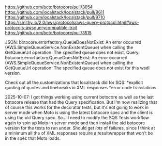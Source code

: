 https://github.com/boto/botocore/pull/3054
https://github.com/localstack/localstack/pull/9611
https://github.com/localstack/localstack/pull/9710
https://smithy.io/2.0/aws/protocols/aws-query-protocol.html#aws-protocols-awsquerycompatible-trait
https://github.com/boto/botocore/pull/3515

JSON:
botocore.errorfactory.QueueDoesNotExist: An error occurred (AWS.SimpleQueueService.NonExistentQueue) when calling the GetQueueUrl operation: The specified queue does not exist.
Query:
botocore.errorfactory.QueueDoesNotExist: An error occurred (AWS.SimpleQueueService.NonExistentQueue) when calling the GetQueueUrl operation: The specified queue does not exist for this wsdl version.

Check out all the customizations that localstack did for SQS:
*explicit quoting of quotes and linebreaks in XML responses
*error code translations 


2025-10-07:
I got things working using current botocore as well as the last botocore release that 
had the Query specification.  But I'm now realizing that of course this works for the 
decorator tests, but it's not going to work in server mode when Moto is using the latest 
botocore spec and the client is using the old Query spec.
So... I need to modify the SQS Tests workflow again to spin up Moto in server mode and 
then install the old botocore version for the tests to run under. 
Should get *lots* of failures, since I think at a minimum all the of XML responses 
require a resultwrapper that won't be in the spec that Moto loads.
